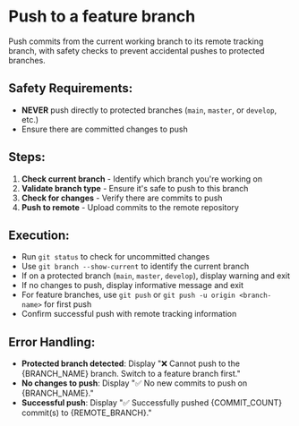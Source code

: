 # Push to a feature branch

Push commits from the current working branch to its remote tracking branch, with safety checks to prevent accidental pushes to protected branches.

## Safety Requirements:

- **NEVER** push directly to protected branches (`main`, `master`, or `develop`, etc.)
- Ensure there are committed changes to push

## Steps:

1. **Check current branch** - Identify which branch you're working on
2. **Validate branch type** - Ensure it's safe to push to this branch
3. **Check for changes** - Verify there are commits to push
4. **Push to remote** - Upload commits to the remote repository

## Execution:

- Run `git status` to check for uncommitted changes
- Use `git branch --show-current` to identify the current branch
- If on a protected branch (`main`, `master`, `develop`), display warning and exit
- If no changes to push, display informative message and exit
- For feature branches, use `git push` or `git push -u origin <branch-name>` for first push
- Confirm successful push with remote tracking information

## Error Handling:

- **Protected branch detected**: Display "❌ Cannot push to the {BRANCH_NAME} branch. Switch to a feature branch first."
- **No changes to push**: Display "✅ No new commits to push on {BRANCH_NAME}."
- **Successful push**: Display "✅ Successfully pushed {COMMIT_COUNT} commit(s) to {REMOTE_BRANCH}."